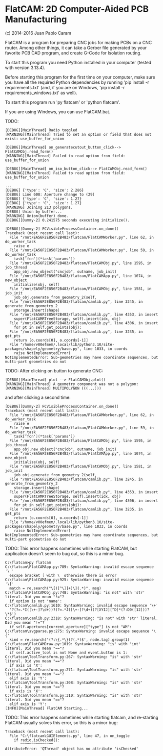 FlatCAM: 2D Computer-Aided PCB Manufacturing
============================================

(c) 2014-2016 Juan Pablo Caram

FlatCAM is a program for preparing CNC jobs for making PCBs on a CNC router.
Among other things, it can take a Gerber file generated by your favorite PCB
CAD program, and create G-Code for Isolation routing.

To start this program you need Python installed in your computer (tested with version 3.13.4).

Before starting this program for the first time on your computer, make sure you have all the required Python dependencies by running 'pip install -r requirements.txt' (and, if you are on Windows, 'pip install -r requirements_windows.txt' as well).

To start this program run 'py flatcam' or 'python flatcam'.

If you are using Windows, you can use FlatCAM.bat.

TODO:
```
[DEBUG][MainThread] Radio toggled
[WARNING][MainThread] Tried to set an option or field that does not exist: use_buffer_for_union
```
```
[DEBUG][MainThread] on_generatecutout_button_click--> FlatCAMObj.read_form()
[WARNING][MainThread] Failed to read option from field: use_buffer_for_union
```
```
[DEBUG][MainThread] on_iso_button_click--> FlatCAMObj.read_form()
[WARNING][MainThread] Failed to read option from field: use_buffer_for_union
```
```
...
[DEBUG] {'type': 'C', 'size': 2.286}
[DEBUG] Line 608: Aperture change to (29)
[DEBUG] {'type': 'C', 'size': 1.27}
[DEBUG] {'type': 'C', 'size': 1.27}
[WARNING] Joining 213 polygons.
[DEBUG] Union by buffer...
[WARNING] Union(buffer) done.
[DEBUG][Dummy-2] 0.241575 seconds executing initialize().
```
```
[DEBUG][Dummy-2] FCVisibleProcessContainer.on_done()
Traceback (most recent call last):
  File "/mnt/EA56F2E856F2B483/flatcam/FlatCAMWorker.py", line 62, in do_worker_task
    raise e
  File "/mnt/EA56F2E856F2B483/flatcam/FlatCAMWorker.py", line 59, in do_worker_task
    task['fcn'](*task['params'])
  File "/mnt/EA56F2E856F2B483/flatcam/FlatCAMObj.py", line 1595, in job_thread
    app_obj.new_object("cncjob", outname, job_init)
  File "/mnt/EA56F2E856F2B483/flatcam/FlatCAMApp.py", line 1074, in new_object
    initialize(obj, self)
  File "/mnt/EA56F2E856F2B483/flatcam/FlatCAMObj.py", line 1581, in job_init
    job_obj.generate_from_geometry_2(self,
  File "/mnt/EA56F2E856F2B483/flatcam/camlib.py", line 3245, in generate_from_geometry_2
    storage.insert(shape)
  File "/mnt/EA56F2E856F2B483/flatcam/camlib.py", line 4353, in insert
    super(FlatCAMRTreeStorage, self).insert(idx, obj)
  File "/mnt/EA56F2E856F2B483/flatcam/camlib.py", line 4306, in insert
    for pt in self.get_points(obj):
  File "/mnt/EA56F2E856F2B483/flatcam/camlib.py", line 3235, in get_pts
    return [o.coords[0], o.coords[-1]]
  File "/home/v00efmem/.local/lib/python3.10/site-packages/shapely/geometry/base.py", line 1033, in coords
    raise NotImplementedError(
NotImplementedError: Sub-geometries may have coordinate sequences, but multi-part geometries do not
```

TODO: After clicking on button to generate CNC:
```
[DEBUG][MainThread] plot --> FlatCAMObj.plot()
[WARNING][MainThread] A geometry component was not a polygon:
[WARNING][MainThread] MULTIPOLYGON (((...)))
```
and after clicking a second time:
```
[DEBUG][Dummy-2] FCVisibleProcessContainer.on_done()
Traceback (most recent call last):
  File "/mnt/EA56F2E856F2B483/flatcam/FlatCAMWorker.py", line 62, in do_worker_task
    raise e
  File "/mnt/EA56F2E856F2B483/flatcam/FlatCAMWorker.py", line 59, in do_worker_task
    task['fcn'](*task['params'])
  File "/mnt/EA56F2E856F2B483/flatcam/FlatCAMObj.py", line 1595, in job_thread
    app_obj.new_object("cncjob", outname, job_init)
  File "/mnt/EA56F2E856F2B483/flatcam/FlatCAMApp.py", line 1074, in new_object
    initialize(obj, self)
  File "/mnt/EA56F2E856F2B483/flatcam/FlatCAMObj.py", line 1581, in job_init
    job_obj.generate_from_geometry_2(self,
  File "/mnt/EA56F2E856F2B483/flatcam/camlib.py", line 3245, in generate_from_geometry_2
    storage.insert(shape)
  File "/mnt/EA56F2E856F2B483/flatcam/camlib.py", line 4353, in insert
    super(FlatCAMRTreeStorage, self).insert(idx, obj)
  File "/mnt/EA56F2E856F2B483/flatcam/camlib.py", line 4306, in insert
    for pt in self.get_points(obj):
  File "/mnt/EA56F2E856F2B483/flatcam/camlib.py", line 3235, in get_pts
    return [o.coords[0], o.coords[-1]]
  File "/home/v00efmem/.local/lib/python3.10/site-packages/shapely/geometry/base.py", line 1033, in coords
    raise NotImplementedError(
NotImplementedError: Sub-geometries may have coordinate sequences, but multi-part geometries do not
```

TODO: This error happens sometimes while starting FlatCAM, but application doesn't seem to bug out, so this is a minor bug.
```
C:\flatcam>py flatcam
C:\flatcam\FlatCAMApp.py:789: SyntaxWarning: invalid escape sequence '\ '
  escape bracket [ with \  otherwise there is error
C:\flatcam\FlatCAMApp.py:925: SyntaxWarning: invalid escape sequence '\['
  match = re.search("\[([^\]]+)\](.*)", msg)
C:\flatcam\FlatCAMObj.py:748: SyntaxWarning: "is not" with 'str' literal. Did you mean "!="?
  if option is not 'name':
C:\flatcam\camlib.py:1610: SyntaxWarning: invalid escape sequence '\+'
  '?(?=.*I([\+-]?\d+))?(?=.*J([\+-]?\d+))?[XYIJ][^D]*(?:D0([12]))?\*$')
C:\flatcam\camlib.py:2318: SyntaxWarning: "is not" with 'str' literal. Did you mean "!="?
  if self.apertures[current_aperture]["type"] is not "AM":
C:\flatcam\svgparse.py:275: SyntaxWarning: invalid escape sequence '\{'
  kind = re.search('(?:\{.*\})?(.*)$', node.tag).group(1)
C:\flatcam\FlatCAMDraw.py:1019: SyntaxWarning: "is" with 'int' literal. Did you mean "=="?
  if self.active_tool is not None and event.button is 1:
C:\flatcam\ToolTransform.py:267: SyntaxWarning: "is" with 'str' literal. Did you mean "=="?
  if axis is 'X':
C:\flatcam\ToolTransform.py:271: SyntaxWarning: "is" with 'str' literal. Did you mean "=="?
  elif axis is 'Y':
C:\flatcam\ToolTransform.py:308: SyntaxWarning: "is" with 'str' literal. Did you mean "=="?
  if axis is 'X':
C:\flatcam\ToolTransform.py:310: SyntaxWarning: "is" with 'str' literal. Did you mean "=="?
  elif axis is 'Y':
[INFO][MainThread] FlatCAM Starting...
```

TODO: This error happens sometimes while starting flatcam, and re-starting FlatCAM usually solves this error, so this is a minor bug:
```
Traceback (most recent call last):
  File "C:\flatcam\GUIElements.py", line 47, in on_toggle
    if radio.isChecked():
       ^^^^^^^^^^^^^^^
AttributeError: 'QThread' object has no attribute 'isChecked'
```
